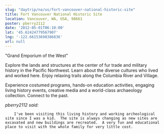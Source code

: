 ```yaml
---
slug: "daytrip/na/us/fort-vancouver-national-historic-site"
title: Fort Vancouver National Historic Site
location: Vancouver, WA, USA, 98661
poster: pberry2112
date: '2012-05-01T06:10:00'
lat: '45.62424779567907'
lng: '-122.66153698386836'
url: null
---
```


"Grand Emporium of the West"

Explore the lands and structures at the center of fur trade and military history in the Pacific Northwest. Learn about the diverse cultures who lived and worked here. Enjoy relaxing trails along the Columbia River and Village. 

Experience costumed programs, hands-on education activities, engaging living history events, creative media and a world-class archaeology collection. Connect to the past.

<em>pberry2112 said:</em>

        I've been visiting this living history and working archeological site since I was a kid.  The site is always changing as new sites are excavated and new buildings are recreated.  A very fun and educational place to visit with the whole family for very little cost.
